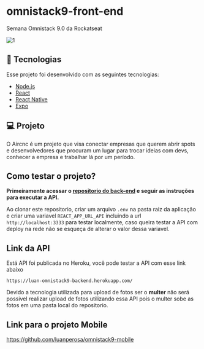 # omnistack9-front-end
Semana Omnistack 9.0 da Rockatseat

![1](https://user-images.githubusercontent.com/50602816/68897234-d6eb4900-070b-11ea-881d-3977997936e3.gif)

## :rocket: Tecnologias

Esse projeto foi desenvolvido com as seguintes tecnologias:

- [Node.js](https://nodejs.org/en/)
- [React](https://reactjs.org)
- [React Native](https://facebook.github.io/react-native/)
- [Expo](https://expo.io/)

## 💻 Projeto

O Aircnc é um projeto que visa conectar empresas que querem abrir spots e desenvolvedores que procuram um lugar para trocar ideias com devs, conhecer a empresa e trabalhar lá por um período.

## Como testar o projeto?

<strong>Primeiramente acessar o [repositorio do back-end](https://github.com/luanperosa/omnistack9-backend) e seguir as instruções para executar a API.</strong>

Ao clonar este repositorio, criar um arquivo `.env` na pasta raiz da aplicação e criar uma variavel `REACT_APP_URL_API` incluindo a url `http://localhost:3333` para testar localmente, caso queira testar a API com deploy na rede não se esqueça de alterar o valor dessa variavel. 

## Link da API

Está API foi publicada no Heroku, você pode testar a API com esse link abaixo

`https://luan-omnistack9-backend.herokuapp.com/`

Devido a tecnologia utilizada para upload de fotos ser o <strong>multer</strong> não será possivel realizar upload de fotos utilizando essa API pois o multer sobe as fotos em uma pasta local do repositorio. 

## Link para o projeto Mobile

https://github.com/luanperosa/omnistack9-mobile
